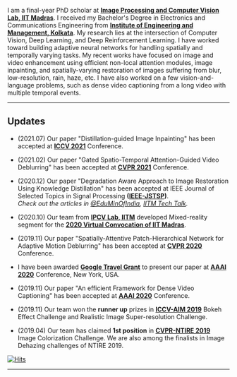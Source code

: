 I am a final-year PhD scholar at **[Image Processing and Computer Vision Lab, IIT Madras](http://www.ee.iitm.ac.in/ipcvlab/)**. I received my Bachelor's Degree in Electronics and Communications Engineering from **[Institute of Engineering and Management, Kolkata](http://iem.edu.in/)**. My research lies at the intersection of Computer Vision, Deep Learning, and Deep Reinforcement Learning. I have worked toward building adaptive neural networks for handling spatially and temporally varying tasks. My recent works have focused on image and video enhancement using efficient non-local attention modules, image inpainting, and spatially-varying restoration of images suffering from blur, low-resolution, rain, haze, etc. I have also worked on a few vision-and-language problems, such as dense video captioning from a long video with multiple temporal events.

---

## Updates 

- (2021.07) Our paper "Distillation-guided Image Inpainting" has been accepted at **[ICCV 2021](http://iccv2021.thecvf.com/)** Conference.

- (2021.02) Our paper "Gated Spatio-Temporal Attention-Guided Video Deblurring" has been accepted at **[CVPR 2021](http://cvpr2021.thecvf.com/)** Conference.

- (2020.12) Our paper "Degradation Aware Approach to Image Restoration Using Knowledge Distillation" has been accepted at IEEE Journal of Selected Topics in Signal Processing **([IEEE-JSTSP](https://signalprocessingsociety.org/publications-resources/ieee-journal-selected-topics-signal-processing/about-jstsp))**.\
_Check out the articles in [@EduMinOfIndia](https://twitter.com/EduMinOfIndia/status/1387693652915277824?s=20), [IITM Tech Talk](https://tech-talk.iitm.ac.in/clean-up-neural-networks-show-the-way-to-preserve-photographs/)._

- (2020.10) Our team from **[IPCV Lab, IITM](http://www.ee.iitm.ac.in/ipcvlab/)** developed Mixed-reality segment for the **[2020 Virtual Convocation of IIT Madras](https://fo-fo.facebook.com/ReachIITM/videos/643343663027471/)**.

- (2019.11) Our paper "Spatially-Attentive Patch-Hierarchical Network for Adaptive Motion Deblurring" has been accepted at **[CVPR 2020](http://cvpr2020.thecvf.com/)** Conference.

- I have been awarded **[Google Travel Grant](https://buildyourfuture.withgoogle.com/scholarships/google-travel-scholarships/#!?detail-content-tabby_activeEl=overview)** to present our paper at **[AAAI 2020](https://aaai.org/Conferences/AAAI-20/)** Conference, New York, USA.

- (2019.11) Our paper "An efficient Framework for Dense Video Captioning" has been accepted at **[AAAI 2020](https://aaai.org/Conferences/AAAI-20/)** Conference.

- (2019.11) Our team won the **runner up** prizes in **[ICCV-AIM 2019](http://www.vision.ee.ethz.ch/aim19/)** Bokeh Effect Challenge and Realistic Image Super-resolution Challenge.

		
 - (2019.04) Our team has claimed **1st position** in **[CVPR-NTIRE 2019](http://www.vision.ee.ethz.ch/ntire19/)** Image Colorization Challenge. We are also among the finalists in Image Dehazing challenges of NTIRE 2019.

[![Hits](https://hits.seeyoufarm.com/api/count/incr/badge.svg?url=https%3A%2F%2Fmaitreyasuin.github.io&count_bg=%2379C83D&title_bg=%23555555&icon=&icon_color=%23E7E7E7&title=Views&edge_flat=true)](https://hits.seeyoufarm.com)


---

